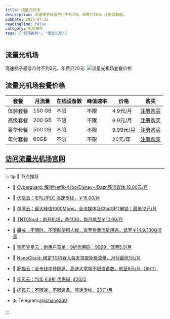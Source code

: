 ```yaml
---
title: 流量光机场
description: 高速梯子最低月付不到2元。年费只20元.注册需翻墙。
pubDate: 2025-07-22
readingTime: false
category: 机场推荐
tags: ["机场推荐", "便宜机场"]
---
```

## 流量光机场
高速梯子最低月付不到2元。年费只20元.
![流量光机场套餐价格](/assets/llgtc.png "流量光机场套餐价格")
## 流量光机场套餐价格
| 套餐 | 月流量 | 在线设备数 | 峰值速率 | 价格 | 购买 |
| --- | --- | --- | --- | --- | --- |
| 体验套餐 | 150 GB | 不限 | 不限 | 4.9元/月 | [注册购买](https://llgjc1.com/#/register?code=X4BNUzBu) |
| 高级套餐 | 200 GB | 不限 |不限 | 9.9元/月 | [注册购买](https://llgjc1.com/#/register?code=X4BNUzBu) |
| 豪华套餐 | 500 GB | 不限 | 不限 | 9.99元/月 |  [注册购买](https://llgjc1.com/#/register?code=X4BNUzBu) |
|年付套餐 | 60GB | 不限 | 不限 | 20元/年 |  [注册购买](https://llgjc1.com/#/register?code=X4BNUzBu) |
[访问流量光机场官网](https://llgjc1.com/#/register?code=X4BNUzBu)
---------
---------
::: tip 🎉 节点推荐
- 🚀 [Cyberguard: 解锁Netflix/Hbo/Disney+/Dazn等流媒体,18.00元/月](https://www.cyberguard.best/#/register?code=XsreC0T5)<br>
- 🚀 [优信云：IEPL/IPLC 高速专线，￥15.00/月](https://www.优信云.com/#/register?code=JRtE5uIV)<br>
- 🚀 [尔湾云：最大峰值1000Mbps，全流媒体及ChatGPT解锁！最低12元/月](https://erwan6.net/auth/register?code=BoObCd)<br>
- 🚀 [TNTCloud：新开机场，季付30，每月低至￥10.00/月](https://haibing822.tntvipaff.cc/#/register?code=GtjJVgml)<br>
- 🚀 [魔戒：不限时，不限制使用人数，直至套餐流量用完，低至￥14.9/130G流量](https://mojie.app/#/register?code=sSdtPtLo)<br>
- 🚀 [宝可梦星云：新用户首单：9折优惠码：9999，低至5.9/月 ](https://a.suola.link/pokemon)<br>
- 🚀 [NanoCloud: 绑定TG机器人每天领取免费流量，月付最低1元/月](https://edu.uodoo.bid/auth/register?code=JMiOQDHf)<br>
- 🚀 [肥猫云：全专线中转隧道，高速大宽带不限设备数，低至6元/月（年付）](https://fchb1188.fcvipaff.cc/register?aff=X1vZd2wf)<br>
- 🚀 [疾风云：包年 6.9折 优惠码: jf2025](https://homes.tr25.cn?code=ReCm)<br>
- 🚀 [闪狐云：不限速，不限设备。高速专线。20元/月](https://inv02.ffaff.cc/register?aff=WQApz2pv)

- 🫂 Telegram:[@jichang360](https://t.me/jichang360)

:::
